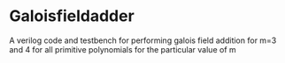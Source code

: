 # Galoisfieldadder
A verilog code and testbench for performing galois field addition for m=3 and 4 for all primitive polynomials for the particular value of m
